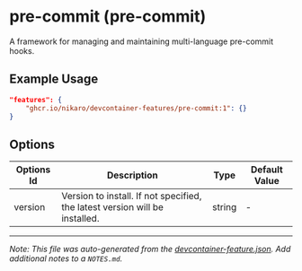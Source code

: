 
# pre-commit (pre-commit)

A framework for managing and maintaining multi-language pre-commit hooks.

## Example Usage

```json
"features": {
    "ghcr.io/nikaro/devcontainer-features/pre-commit:1": {}
}
```

## Options

| Options Id | Description | Type | Default Value |
|-----|-----|-----|-----|
| version | Version to install. If not specified, the latest version will be installed. | string | - |



---

_Note: This file was auto-generated from the [devcontainer-feature.json](https://github.com/nikaro/devcontainer-features/blob/main/src/pre-commit/devcontainer-feature.json).  Add additional notes to a `NOTES.md`._
